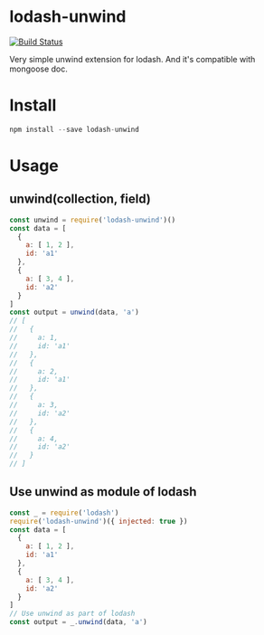 # lodash-unwind

[![Build Status](https://travis-ci.com/edwincen/unwind.svg?branch=master)](https://travis-ci.com/edwincen/unwind)

Very simple unwind extension for lodash. And it's compatible with mongoose doc.

# Install

```javascript
npm install --save lodash-unwind
```
# Usage

## unwind(collection, field)

```javascript
const unwind = require('lodash-unwind')()
const data = [
  {
    a: [ 1, 2 ],
    id: 'a1'
  },
  {
    a: [ 3, 4 ],
    id: 'a2'
  }
]
const output = unwind(data, 'a')
// [
//   {
//     a: 1,
//     id: 'a1'
//   },
//   {
//     a: 2,
//     id: 'a1'
//   },
//   {
//     a: 3,
//     id: 'a2'
//   },
//   {
//     a: 4,
//     id: 'a2'
//   }
// ]
```

## Use unwind as module of lodash
```javascript
const _ = require('lodash')
require('lodash-unwind')({ injected: true })
const data = [
  {
    a: [ 1, 2 ],
    id: 'a1'
  },
  {
    a: [ 3, 4 ],
    id: 'a2'
  }
]
// Use unwind as part of lodash
const output = _.unwind(data, 'a')
```
